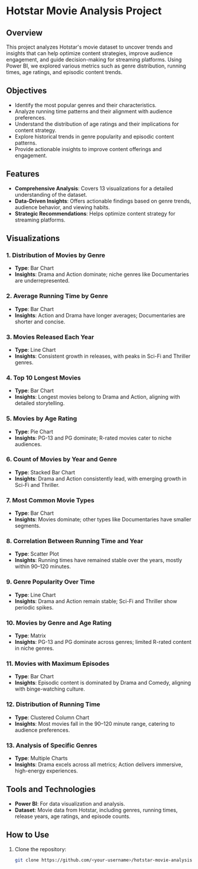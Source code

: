 # Hotstar Movie Analysis Project

## Overview
This project analyzes Hotstar's movie dataset to uncover trends and insights that can help optimize content strategies, improve audience engagement, and guide decision-making for streaming platforms. Using Power BI, we explored various metrics such as genre distribution, running times, age ratings, and episodic content trends.

## Objectives
- Identify the most popular genres and their characteristics.
- Analyze running time patterns and their alignment with audience preferences.
- Understand the distribution of age ratings and their implications for content strategy.
- Explore historical trends in genre popularity and episodic content patterns.
- Provide actionable insights to improve content offerings and engagement.

## Features
- **Comprehensive Analysis**: Covers 13 visualizations for a detailed understanding of the dataset.
- **Data-Driven Insights**: Offers actionable findings based on genre trends, audience behavior, and viewing habits.
- **Strategic Recommendations**: Helps optimize content strategy for streaming platforms.

## Visualizations
### 1. Distribution of Movies by Genre
- **Type**: Bar Chart
- **Insights**: Drama and Action dominate; niche genres like Documentaries are underrepresented.

### 2. Average Running Time by Genre
- **Type**: Bar Chart
- **Insights**: Action and Drama have longer averages; Documentaries are shorter and concise.

### 3. Movies Released Each Year
- **Type**: Line Chart
- **Insights**: Consistent growth in releases, with peaks in Sci-Fi and Thriller genres.

### 4. Top 10 Longest Movies
- **Type**: Bar Chart
- **Insights**: Longest movies belong to Drama and Action, aligning with detailed storytelling.

### 5. Movies by Age Rating
- **Type**: Pie Chart
- **Insights**: PG-13 and PG dominate; R-rated movies cater to niche audiences.

### 6. Count of Movies by Year and Genre
- **Type**: Stacked Bar Chart
- **Insights**: Drama and Action consistently lead, with emerging growth in Sci-Fi and Thriller.

### 7. Most Common Movie Types
- **Type**: Bar Chart
- **Insights**: Movies dominate; other types like Documentaries have smaller segments.

### 8. Correlation Between Running Time and Year
- **Type**: Scatter Plot
- **Insights**: Running times have remained stable over the years, mostly within 90–120 minutes.

### 9. Genre Popularity Over Time
- **Type**: Line Chart
- **Insights**: Drama and Action remain stable; Sci-Fi and Thriller show periodic spikes.

### 10. Movies by Genre and Age Rating
- **Type**: Matrix
- **Insights**: PG-13 and PG dominate across genres; limited R-rated content in niche genres.

### 11. Movies with Maximum Episodes
- **Type**: Bar Chart
- **Insights**: Episodic content is dominated by Drama and Comedy, aligning with binge-watching culture.

### 12. Distribution of Running Time
- **Type**: Clustered Column Chart
- **Insights**: Most movies fall in the 90–120 minute range, catering to audience preferences.

### 13. Analysis of Specific Genres
- **Type**: Multiple Charts
- **Insights**: Drama excels across all metrics; Action delivers immersive, high-energy experiences.

## Tools and Technologies
- **Power BI**: For data visualization and analysis.
- **Dataset**: Movie data from Hotstar, including genres, running times, release years, age ratings, and episode counts.

## How to Use
1. Clone the repository:
   ```bash
   git clone https://github.com/<your-username>/hotstar-movie-analysis.git
